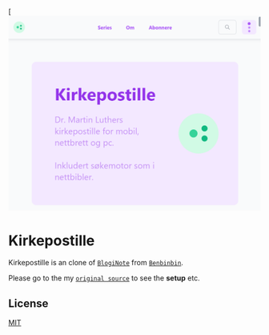 [![Kirkepostille](https://raw.githubusercontent.com/lovkyndig/kirkepostille/main/public/cover.PNG)

# Kirkepostille
Kirkepostille is an clone of [`BlogiNote`](https://github.com/Benbinbin/BlogiNote) from [`Benbinbin`](https://github.com/Benbinbin).

Please go to the my [`original source`](https://github.com/Benbinbin/BlogiNote) to see the **setup** etc.

## License
[MIT](./LICENSE)
